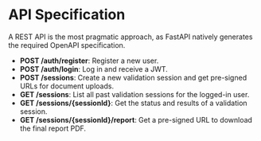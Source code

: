 # API Specification

A REST API is the most pragmatic approach, as FastAPI natively generates the required OpenAPI specification.

- **POST /auth/register**: Register a new user.
- **POST /auth/login**: Log in and receive a JWT.
- **POST /sessions**: Create a new validation session and get pre-signed URLs for document uploads.
- **GET /sessions**: List all past validation sessions for the logged-in user.
- **GET /sessions/{sessionId}**: Get the status and results of a validation session.
- **GET /sessions/{sessionId}/report**: Get a pre-signed URL to download the final report PDF.
